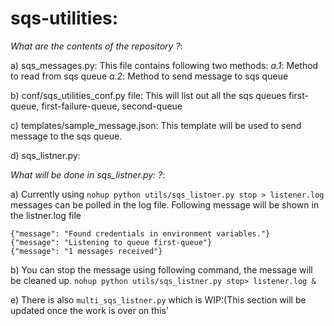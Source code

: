# sqs-utilities:

_What are the contents of the repository ?_:

a) sqs_messages.py: This file contains following two methods:
_a.1_: Method to read from sqs queue
_a.2_: Method to send message to sqs queue

b) conf/sqs_utilities_conf.py file: This will list out all the sqs queues first-queue, first-failure-queue, second-queue

c) templates/sample_message.json: This template will be used to send message to the sqs queue.

d) sqs_listner.py: 

_What will be done in sqs_listner.py: ?_:

a) Currently using `nohup python utils/sqs_listner.py stop > listener.log` messages can be polled in the log file.
Following message will be shown in the listner.log file
```
{"message": "Found credentials in environment variables."}
{"message": "Listening to queue first-queue"}
{"message": "1 messages received"}
```
b) You can stop the message using following command, the message will be cleaned up.
`nohup python utils/sqs_listner.py stop> listener.log &`

e) There is also `multi_sqs_listner.py` which is WIP:(This section will be updated once the work is over on this'



